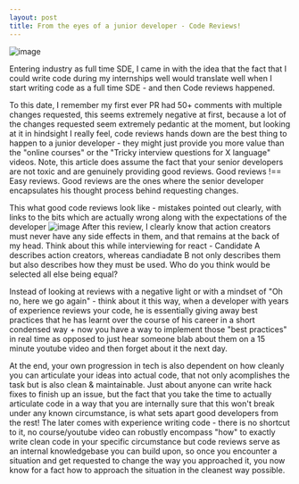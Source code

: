 ```yaml
---
layout: post
title: From the eyes of a junior developer - Code Reviews!
---
```

![image](https://user-images.githubusercontent.com/25403969/106691080-e6003480-65f8-11eb-8378-716f6728020e.png)

Entering industry as full time SDE, I came in with the idea that the fact that I could write code during my internships well would translate well when I start writing code as a full time SDE - and then Code reviews happened.

To this date, I remember my first ever PR had 50+ comments with multiple changes requested, this seems extremely negative at first, because a lot of the changes requested seem extremely pedantic at the moment, but looking at it in hindsight I really feel, code reviews hands down are the best thing to happen to a junior developer - they might just provide you more value than the "online courses" or the "Tricky interview questions for X language" videos.
Note, this article does assume the fact that your senior developers are not toxic and are genuinely providing good reviews. Good reviews !== Easy reviews. Good reviews are the ones where the senior developer encapsulates  his thought process behind requesting changes.

This what good code reviews look like - mistakes pointed out clearly, with links to the bits which are actually wrong along with the expectations of the developer
![image](https://user-images.githubusercontent.com/25403969/106691589-c584aa00-65f9-11eb-8338-d82faa7c3496.png)
After this review, I clearly know that action creators must never have any side effects in them, and that remains at the back of my head. Think about this while interviewing for react - Candidate A describes action creators, whereas candiadate B not only describes them but also describes how they must be used. Who do you think would be selected all else being equal?

Instead of looking at reviews with a negative light or with a mindset of "Oh no, here we go again" - think about it this way, when a developer with years of experience reviews your code, he is essentially giving away best practices that he has learnt over the course of his career in a short condensed way + now you have a way to implement those "best practices" in real time as opposed to just hear someone blab about them on a 15 minute youtube video and then forget about it the next day.

At the end, your own progression in tech is also dependent on how cleanly you can articulate your ideas into actual code, that not only acomplishes the task but is also clean & maintainable. Just about anyone can write hack fixes to finish up an issue, but the fact that you take the time to actually articulate code in a way that you are internally sure that this won't break under any known circumstance, is what sets apart good developers from the rest! The later comes with experience writing code - there is no shortcut to it, no course/youtube video can robustly encompass "how" to exactly write clean code in your specific circumstance but code reviews serve as an internal knowledgebase you can build upon, so once you encounter a situation and get requested to change the way you approached it, you now know for a fact how to approach the situation in the cleanest way possible.
